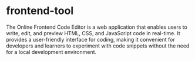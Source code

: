 # frontend-tool
The Online Frontend Code Editor is a web application that enables users to write, edit, and preview HTML, CSS, and JavaScript code in real-time. It provides a user-friendly interface for coding, making it convenient for developers and learners to experiment with code snippets without the need for a local development environment.
